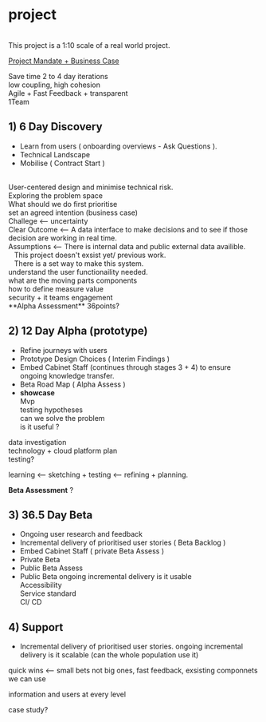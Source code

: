 # project
<br>
This project is a 1:10 scale of a real world project.<br>

[Project Mandate + Business Case](https://github.com/markStart00/project/blob/main/Prince2_Project_Mandate_And_Business_Case.md)



Save time 2 to 4 day iterations <br>
low coupling, high cohesion <br>
Agile + Fast Feedback + transparent <br>
1Team <br>

## 1) 6 Day Discovery
+ Learn from users ( onboarding overviews - Ask Questions ).
+ Technical Landscape 
+ Mobilise ( Contract Start ) <br>
<br>
User-centered design and minimise technical risk. <br>
Exploring the problem space <br>
What should we do first prioritise <br>
set an agreed intention (business case) <br>
Challege <-- uncertainty <br>
Clear Outcome <-- A data interface to make decisions and to see if those decision are working in real time. <br>
Assumptions <-- There is internal data and public external data availible. <br>
&nbsp;&nbsp; This project doesn't exsist yet/ previous work. <br>
&nbsp;&nbsp; There is a set way to make this system. <br>
understand the user functionaility needed. <br>
what are the moving parts components <br>
how to define measure value <br>
security + it teams engagement <br>
**Alpha Assessment** 36points?



## 2) 12 Day Alpha (prototype)
+ Refine journeys with users
+ Prototype Design Choices ( Interim Findings )
+ Embed Cabinet Staff (continues through stages 3 + 4) to ensure ongoing knowledge transfer.
+ Beta Road Map ( Alpha Assess )
+ **showcase** <br>
Mvp <br>
testing hypotheses <br>
can we solve the problem <br>
is it useful ? <br>

data investigation <br>
technology + cloud platform plan <br>
testing? <br>

learning <-- sketching + testing <-- refining + planning.

**Beta Assessment** ?



## 3) 36.5 Day Beta
+ Ongoing user research and feedback
+ Incremental delivery of prioritised user stories ( Beta Backlog )
+ Embed Cabinet Staff ( private Beta Assess )
+ Private Beta
+ Public Beta Assess
+ Public Beta
ongoing incremental delivery
is it usable <br>
Accessibility <br>
Service standard <br>
CI/ CD <br>

## 4) Support
+ Incremental delivery of prioritised user stories.
ongoing incremental delivery
is it scalable (can the whole population use it)<br>


quick wins <-- small bets not big ones, fast feedback, exsisting componnets we can use <br>

information and users at every level <br>

case study? <br>

